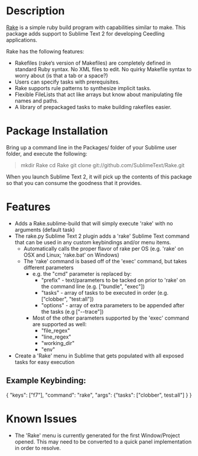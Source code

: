 Description
===========
[Rake](hhttp://rake.rubyforge.org/) is a simple ruby build program with capabilities similar to make. This package adds support to Sublime Text 2 for developing Ceedling applications.

Rake has the following features:
* Rakefiles (rake‘s version of Makefiles) are completely defined in standard Ruby syntax. No XML files to edit. No quirky Makefile syntax to worry about (is that a tab or a space?)
* Users can specify tasks with prerequisites.
* Rake supports rule patterns to synthesize implicit tasks.
* Flexible FileLists that act like arrays but know about manipulating file names and paths.
* A library of prepackaged tasks to make building rakefiles easier.

Package Installation
====================
Bring up a command line in the Packages/ folder of your Sublime user folder, and execute the following:
> mkdir Rake
> cd Rake
> git clone git://github.com/SublimeText/Rake.git

When you launch Sublime Text 2, it will pick up the contents of this package so that you can consume the goodness that it provides.

Features
========
* Adds a Rake.sublime-build that will simply execute 'rake' with no arguments (default task)
* The rake.py Sublime Text 2 plugin adds a 'rake' Sublime Text command that can be used in any custom keybindings and/or menu items.
	* Automatically calls the proper flavor of rake per OS (e.g. 'rake' on OSX and Linux; 'rake.bat' on Windows)
	* The 'rake' command is based off of the 'exec' command, but takes different parameters
		* e.g. the "cmd" parameter is replaced by:
			* "prefix" - text/parameters to be tacked on prior to 'rake' on the command line (e.g. ["bundle", "exec"])
			* "tasks" - array of tasks to be executed in order (e.g. ["clobber", "test:all"])
			* "options" - array of extra parameters to be appended after the tasks (e.g ["--trace"])
		* Most of the other parameters supported by the 'exec' command are supported as well:
			* "file_regex"
			* "line_regex"
			* "working_dir"
			* "env"
* Create a 'Rake' menu in Sublime that gets populated with all exposed tasks for easy execution

Example Keybinding:
-------------------
{ "keys": ["f7"], "command": "rake", "args": {"tasks": ["clobber", test:all"] } }

Known Issues
============
* The 'Rake' menu is currently generated for the first Window/Project opened. This may need to be converted to a quick panel implementation in order to resolve.
